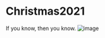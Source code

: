 # Christmas2021
If you know, then you know.
![image](https://user-images.githubusercontent.com/60296103/145315846-69aa06cc-9ada-4acf-b107-ad9da7a73005.png)

